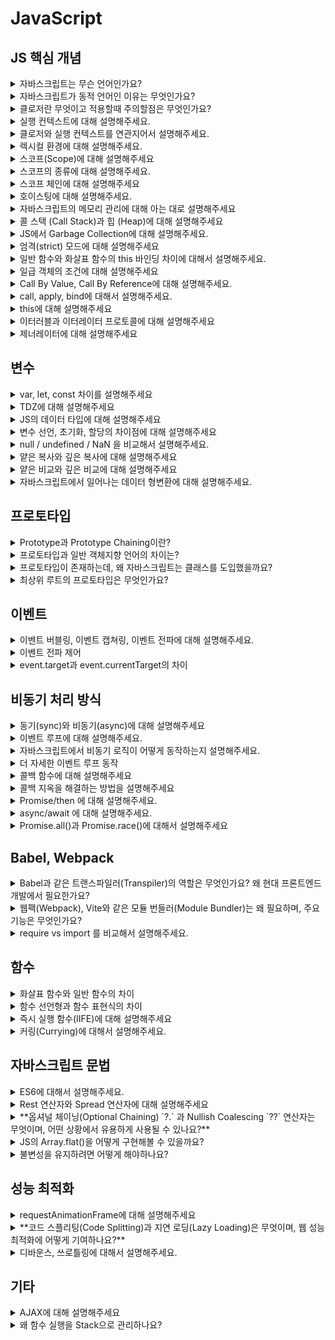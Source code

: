 # JavaScript

## JS 핵심 개념

<details>
<summary>자바스크립트는 무슨 언어인가요?</summary>

자바스크립트는 웹 페이지에서 복잡한 기능을 구현할 수 있는 스크립팅 또는 프로그래밍 언어입니다.

자바스크립트는 고수준의 언어이고, 인터프리터 기반의 언어입니다. 또한, 프로토타입을 기반으로 한 객체지향 언어입니다.
하지만, 자바스크립트는 명령형, 함수형, 객체지향 프로그래밍이 모두 가능한 멀티 패러다임 언어입니다.

</details>

<details>
<summary>자바스크립트가 동적 언어인 이유는 무엇인가요?</summary>

자바스크립트는 변수를 선언할 때 타입을 지정하지 않으며, 실행 중에 값이 변경되면 그에 따라 타입도 변하는 동적타입입니다.

또한, 자바스크립트는 컴파일 타임이 아닌 런타임에 타입을 결정합니다.

객체도 속성을 동적으로 추가 및 삭제할 수 있으므로 자바스크립트는 동적언어입니다.

</details>

<details>
<summary>클로저란 무엇이고 적용할때 주의할점은 무엇인가요?</summary>

**클로저(Closure)**는 내부 함수가 자신이 선언된 **렉시컬 환경**을 기억하여, 외부 함수가 종료된 이후에도 그 환경에 접근할 수 있는 함수를 말합니다.

예를 들어, 외부 함수의 지역 변수를 내부 함수가 계속 참조하고 있을 경우, 해당 변수는 실행 컨텍스트가 사라져도 메모리에 유지됩니다.

이 특성 덕분에 클로저는 정보 은닉, 상태 유지, 콜백 구성 등 다양한 상황에서 유용하게 쓰입니다.

다만, 클로저를 사용할 때는 메모리 누수에 주의해야 합니다. 외부 변수를 참조한 내부 함수가 오랫동안 유지되면, 해당 변수도 메모리에서 해제되지 않아 불필요한 메모리 사용이 계속될 수 있습니다. 특히 이벤트 리스너나 타이머 내부에서 클로저를 사용할 때는, 더 이상 필요하지 않다면 참조를 끊거나 null로 설정하는 등의 정리 작업이 필요합니다.

또한, 클로저는 변수를 값이 아닌 참조로 기억하기 때문에, 클로저를 공유하는 여러 함수가 동일한 변수를 참조하게 되면, 의도치 않은 값 변경이 발생할 수 있어 주의가 필요합니다.

</details>

<details>
<summary>실행 컨텍스트에 대해 설명해주세요.</summary>

실행 컨텍스트는 **자바스크립트 코드가 실행되는 환경 정보를 담고 있는 객체**입니다.

전역 코드가 실행될 때 전역 실행 컨텍스트가 생성되고, 함수가 호출될 때마다 각각의 실행 컨텍스트가 생성됩니다.

실행 컨텍스트는 스택 구조(Execution Context Stack)로 관리되며, 가장 위에 있는 컨텍스트가 현재 실행 중인 코드에 해당합니다.

</details>

<details>
<summary>클로저와 실행 컨텍스트를 연관지어서 설명해주세요.</summary>

자바스크립트에서 함수가 호출되면 새로운 함수 실행 컨텍스트가 생성되고, 해당 컨텍스트에는 변수 객체, 스코프 체인, this 값 등이 포함됩니다.

이때 함수 내부에서 선언된 하위 함수는, 상위 함수의 실행이 종료된 이후에도 자신이 선언될 당시의 렉시컬 환경을 스코프 체인을 통해 참조할 수 있습니다. 이처럼 실행 컨텍스트는 사라졌지만, 해당 컨텍스트의 렉시컬 환경이 내부 함수에 의해 계속 유지되며 참조되는 구조가 바로 클로저의 핵심입니다.

즉, 클로저는 실행 컨텍스트가 종료된 이후에도 그 안의 변수에 접근할 수 있도록 하는 메커니즘 이라고 이해할 수 있습니다.

</details>

<details>
<summary>렉시컬 환경에 대해 설명해주세요.</summary>

**렉시컬 환경**은 **실행 컨텍스트의 구성 요소** 중 하나로, 실행 중인 코드에서 선언된 변수나 함수 선언, 상위 스코프 정보 등을 담고 있는 객체입니다.

“Environment Record” : 실제 변수나 함수 식별자와 값들을 저장

“Outer Enviroment Reference” : 외부 렉시컬 환경에 대한 참조 ← 이걸 통해 스코프 체이닝

</details>

<details>
<summary>스코프(Scope)에 대해 설명해주세요</summary>

스코프는 변수나 함수가 유효한 범위, 즉 해당 변수나 함수에 접근할 수 있는 코드의 영역을 의미합니다.

</details>

<details>
<summary>스코프의 종류에 대해 설명해주세요.</summary>

1. 글로벌 스코프 : 변수나 함수가 어플리케이션 전체에서 접근이 가능한 경우
2. 함수 스코프 : 함수 내에서 선언된 변수는 그 함수 내에서만 유효함
3. 블록 스코프 : `let`이나 `const`로 선언된 변수는 블록 내에서만 유효합니다.

</details>

<details>
<summary>스코프 체인에 대해 설명해주세요</summary>

스코프 체인은 자바스크립트에서 변수를 찾을 때, 각 스코프의 관계에 따라 변수를 차례로 검색하는 체인 구조입니다. 이 체인은 내부 함수가 외부 함수의 변수에 접근할 수 있게 합니다.

즉, 가장 안쪽부터 변수를 찾을 때까지 바깥쪽으로 스코프를 넓혀나갑니다.

</details>

<details>
<summary>호이스팅에 대해 설명해주세요.</summary>

자바스크립트는 실행 전에 코드 전체를 파싱하고, 실행 컨텍스트를 생성합니다. 이 과정에서 변수나 함수 선언이 메모리에 등록되며, 이를 호이스팅(Hoisting)이라고 합니다.

-

호이스팅은 자바스크립트 엔진이 코드를 실행하기 전에, 변수 및 함수 선언을 해당 스코프의 가장 위쪽으로 끌어올리는 것처럼 동작하는 방식을 말합니다. 실제로 코드가 물리적으로 이동하는 것은 아니지만, 자바스크립트 엔진이 코드를 처리할 때 그렇게 해석한다고 이해하시면 됩니다.
여기서 중요한 점은 선언(Declaration)만 끌어올려진다는 것입니다. 값을 할당(Assignment)하는 부분은 원래 자리에 그대로 남아있습니다.

</details>

<details>
<summary>자바스크립트의 메모리 관리에 대해 아는 대로 설명해주세요</summary>

자바스크립트는 자동 메모리 관리를 사용합니다.
이를 설명하기 위해 메모리 구조를 먼저 설명하겠습니다.

자바스크립트의 메모리 구조는 스택과 힙. 두 가지로 나누어져 있습니다.
스택에는 원시타입을 저장하고, 힙에는 객체타입을 저장합니다.

모든 변수는 먼저 스택을 가리킵니다. 원시 값이 아닌 경우 스택에는 힙의 객체에 대한 참조가 포함됩니다.
힙의 메모리는 특정한 방식으로 정렬되지 않으므로, 스택에 대한 참조를 유지해야 합니다.

스택의 경우, 함수 내에서 선언된 변수들은 함수가 종료되면 자동으로 정리됩니다.
힙의 경우는, 가비지 컬렉터를 통해 더 이상 참조되지 않는 객체를 자동으로 제거합니다.

참고 : [[번역] 자바스크립트의 메모리 관리 설명](https://velog.io/@sejinkim/%EC%9E%90%EB%B0%94%EC%8A%A4%ED%81%AC%EB%A6%BD%ED%8A%B8%EC%9D%98-%EB%A9%94%EB%AA%A8%EB%A6%AC-%EA%B4%80%EB%A6%AC-%EC%84%A4%EB%AA%85)

</details>

<details>
<summary>콜 스택 (Call Stack)과 힙 (Heap)에 대해 설명해주세요</summary>

**콜 스택**은 함수 실행 컨텍스트가 쌓이는 스택구조입니다.
함수를 호출하면 스택에 추가되고, 실행이 끝나면 제거됩니다.
자바스크립트는 단일 스레드 환경이므로 콜 스택이 하나뿐입니다.

**힙**은 동적 메모리 할당을 담당하는 영역입니다.
콜 스택처럼 정해진 구조가 없으며, 객체와 같은 참조형 데이터가 저장됩니다.
**가비지 컬렉터**에 의해 객체를 정리해 메모리를 관리됩니다.

</details>

<details>
<summary>JS에서 Garbage Collection에 대해 설명해주세요.</summary>

자바스크립트는 개발자가 직접 메모리를 할당하고 해제하는 언어들과 달리, 사용하지 않는 메모리를 알아서 정리해주는 **자동 메모리 관리** 기능을 가지고 있습니다. 이 기능을 바로 가비지 컬렉션이라고 부릅니다.

핵심 아이디어는 **'더 이상 도달 가능하지 않은(unreachable)' 객체를 찾아 메모리에서 제거**하는 것입니다. 여기서 '도달 가능'하다는 것은, 코드 어딘가에서 참조를 통해 접근할 수 있다는 의미입니다.

이 가비지 컬렉션 덕분에 개발자는 메모리 관리에 대한 부담을 크게 덜 수 있습니다.

하지만 완전히 신경 쓰지 않아도 되는 것은 아닙니다. 예를 들어 더 이상 사용하지 않는 객체에 대한 참조를 코드 어딘가에 남겨두면 가비지 컬렉터가 그 객체를 사용 중이라고 판단해서 메모리 누수(memory leak)가 발생할 수도 있습니다.

</details>

<details>
<summary>엄격(strict) 모드에 대해 설명해주세요</summary>

JS의 오류를 보다 엄격하게 검사하는 모드로 암묵적 변수 선언이 금지되고, `this`바인딩이 제한되는 등 여러가지가 제한됩니다.

- 선언하지 않은 변수에 값을 할당하려고 하면 에러를 발생시킵니다. 원래 일반 모드에서는 그냥 전역 변수가 되어버려서 문제를 찾기 어려울 수 있었죠. 또, 삭제할 수 없는 프로퍼티를 삭제하려고 할 때도 에러를 냅니다.

일반 함수 내에서 this가 원래는 전역 객체(브라우저에서는 window)를 가리켰는데, 엄격 모드에서는 undefined를 가리키게 해서 의도치 않은 전역 오염을 막아줍니다.

</details>

<details>
<summary>일반 함수와 화살표 함수의 this 바인딩 차이에 대해서 설명해주세요.</summary>

**일반 함수**

- 객체의 메서드로서 함수를 호출한 경우, this는 해당 객체(obj)를 가리킵니다.
- 최상단에서 호출할 시에 this는 strict mode에서는 undefined이고, non-strict mode에서는 전역 객체를 가리킵니다.

**화살표 함수**

- 자체적인 this 바인딩을 갖지 않습니다. 자신을 감싼 가장 가까운 상위 스코프의 this 값을 그대로 사용합니다.

<aside>

생성자 함수의 경우에는, 미래에 생성할 인스턴스가 바인딩됩니다.

</aside>

</details>

<details>
<summary>일급 객체의 조건에 대해 설명해주세요</summary>

1. 무명의 리터럴로 생성할 수 있다.
2. 변수나 자료구조(객체, 배열 등)에 저장할 수 있다.
3. 함수의 매개변수에 전달할 수 있다.
4. 함수의 반환값으로 사용할 수 있다.

</details>

<details>
<summary>Call By Value, Call By Reference에 대해 설명해주세요.</summary>

네, Call by Value와 Call by Reference는 함수에 인자(argument)를 전달할 때, 그 값이 어떻게 전달되는지에 대한 방식의 차이를 말합니다.

Call by Value (값에 의한 호출)는 함수를 호출할 때 인자로 **값 자체의 복사본**을 넘겨주는 방식입니다.

- 주로 숫자, 문자열, 불리언 같은 **원시 타입(Primitive type)** 데이터가 이 방식으로 전달됩니다.
- 함수 내부에서 매개변수(parameter)의 값을 변경하더라도, 함수 외부의 원래 변수에는 아무런 영향을 주지 않습니다. 왜냐하면 함수는 값의 복사본을 받아서 사용하기 때문입니다.

Call by Reference (참조에 의한 호출)는 함수를 호출할 때 인자로 값이 저장된 메모리 주소(참조)를 넘겨주는 방식입니다.

- 자바스크립트에서는 객체, 배열 같은 **객체 타입(Object type)** 데이터가 이 방식으로 동작한다고 흔히 설명합니다. (정확히는 'Call by Sharing' 또는 '값(참조값)에 의한 호출'로 보는 것이 더 맞지만, 결과적으로 참조처럼 동작하는 경우가 많습니다.)
- 함수 내부에서 매개변수를 통해 객체의 속성을 변경하면, 함수 외부의 원래 객체에도 그 변경 사항이 반영됩니다. 왜냐하면 함수 내부의 매개변수와 함수 외부의 변수가 같은 메모리 주소에 있는 동일한 객체를 가리키고 있기 때문입니다.
- 중요한 점은, 자바스크립트에서 객체를 넘길 때 **함수 안에서 그 객체 자체를 다른 객체로 재할당**하면, 원본 객체는 바뀌지 않는다는 것입니다. 처음에는 매개변수와 같은 객체를 가리켰지만, 함수 안에서 새로운 객체를 할당받으면서 연결이 끊어졌기 때문입니다.

</details>

<details>
<summary>call, apply, bind에 대해서 설명해주세요.</summary>

call, apply, bind 모두 함수의 this 값을 명시적으로 설정하고 함수를 호출하는 메서드입니다.

- call: 함수에 전달할 인자들을 개별적으로 쉼표로 구분하여 전달하고, 즉시 실행합니다.
- apply: 함수에 전달할 인자들을 배열 또는 유사 배열 객체 형태로 전달하고, 즉시 실행합니다.
- bind: this가 영구히 바인딩된 새로운 함수를 반환합니다. 함수를 즉시 실행하지 않습니다.

<aside>

call과 apply의 차이는 인자 전달 방식밖에 없음.

</aside>

</details>

<details>
<summary>this에 대해 설명해주세요</summary>

`this`는 자신이 속한 객체를 가리키는 식별자를 참조할 수 있는 키워드입니다.

`this`의 값은 호출되는 방식에 따라 달라집니다.

- 전역에서는 `window`, `global`을 가리킵니다.
- 객체에서는 해당 객체를 가리킵니다.
- 클래스에서는 인스턴스를 가리킵니다.
- 화살표 함수(Arrow Function)에서는 상위 스코프의 `this`를 상속받습니다.

</details>

<details>
<summary>이터러블과 이터레이터 프로토콜에 대해 설명해주세요</summary>

> 이터러블 프로토콜
>
> `Symbol.iterator`를 프로퍼티 키로 사용한 메서드를 직접 구현하거나 프로토타입 체인을 통해 상속받은 `Symbol.iterator`메서드를 호출하면 이터레이터 프로토콜을 준수한 이터레이터를 반환합니다.

이터러블 프로토콜을 준수한 객체를 **이터러블**이라 합니다.

> 이터레이터 프로토콜
>
> 이터러블의 `Symbol.iterator` 메서드를 호출하면 이터레이터 프로토콜을 준수한 이터레이터를 반환합니다. 이터레이터는 `next` 메서드를 소유하며 `next` 메서드를 호출하면 이터러블을 순회하며 `value`와 `done` 프로퍼티를 갖는 **이터레이터 리절트 객체**를 반환합니다.

이터레이터 프로토콜을 준수한 객체를 **이터레이터**라 합니다.

</details>

<details>
<summary>제너레이터에 대해 설명해주세요</summary>

제너레이터는 반복 가능한(Iterable) 함수로, 실행을 중간에 멈췄다가 다시 시작할 수 있는 함수입니다.

`function*` 키워드를 사용해 정의하며, `yield` 키워드를 사용하여 값을 반환할 수 있습니다.

또한, `yield`키워드를 만나면 실행이 멈추고 `next()` 메서드를 호출하면 다시 실행이 이어집니다.

제너레이터 객체도 이터레이터이자 이터러블입니다.

이를 통해 메모리 효율성이 올라갈 수 있습니다.

참고 : [https://ko.javascript.info/generators](https://ko.javascript.info/generators)

</details>

## 변수

<details>
<summary>var, let, const 차이를 설명해주세요</summary>

`var`로 선언된 변수는 선언되기 전에 접근해도 undefined값을 반환합니다. 또한 함수 스코프를 갖기 때문에, 함수 내부에서 선언되었다면 함수 내부에서만 영향을 받고, 함수 외부에서 선언되었다면 전역 스코프에서 유효합니다. 또한, 중복선언과 재할당이 가능합니다.

`let`이나 `const`로 선언된 변수는 선언되기 전에 접근할 수 없고, 블록 스코프를 갖기때문에, 코드 블록 내에서 유효합니다. 두 경우 모두 중복선언이 불가능하지만, `let`의 경우는 재할당이 가능하고 `const`는 재할당이 불가능합니다.

<aside>

**var**

1. 선언 + 초기화 단계가 코드 실행 전에 동시에 이루어집니다. 즉, 스코프 최상단으로 끌어올려져 undefined로 초기화됩니다.
2. 따라서 코드 실행 중 선언문 이전에 변수에 접근해도 에러 없이 undefined가 나옵니다.
3. 할당 단계는 원래 코드 위치에서 실행됩니다.

**let, const**

1. 선언 단계만 코드 실행 전에 이루어집니다. 스코프 최상단으로 끌어올려져 변수 이름은 등록됩니다.
2. 원래 코드 위치에 도달했을 때 초기화와 할당이 이루어집니다. 선언 단계와 초기화 단계 사이에 **일시적 사각지대(TDZ)**가 존재합니다. 1. TDZ 구간에서 해당 변수에 접근하면 ReferenceError가 발생합니다. 초기화되기 전에는 변수를 참조할 수 없습니다.
</aside>

</details>

<details>
<summary>TDZ에 대해 설명해주세요</summary>

TDZ(Temporal Dead Zone)는 let 또는 const로 선언된 변수가 초기화되기 전에 접근할 수 없는 영역을 의미합니다.

let과 const는 호이스팅이 되지만 초기화되지는 않기때문에 TDZ에 들어갑니다.

</details>

<details>
<summary>JS의 데이터 타입에 대해 설명해주세요</summary>

자바스크립트의 데이터 타입은 원시타입과 객체타입으로 나뉩니다.
원시타입은 값이 변경되지 않는 불변데이터입니다.
number, boolean, string, undefined, null, bigInt, symbol이 있습니다.

객체타입은 메모리에 주소를 저장하여 변수에 값을 복사하면 주소만 복사됩니다. 원본이 변경되면 참조하고 있던 모든 변수에 영항을 줍니다.

</details>

<details>
<summary>변수 선언, 초기화, 할당의 차이점에 대해 설명해주세요</summary>

먼저 **선언**은 자바스크립트 엔진에게 '이제부터 이런 이름의 변수를 사용하겠다'라고 알려주는 과정입니다. 예를 들어 let myVar; 나 const myConst; 처럼 키워드(let, const, var)와 변수 이름을 적어서 변수의 존재를 알리는 거죠. 이때 **해당 변수를 위한 메모리 공간이 확보**됩니다.

다음으로 **초기화**는 이렇게 선언된 변수에 **처음으로 값을 넣어주는 것**을 말합니다. 선언 단계에서 확보된 메모리 공간에 실제 값을 연결하는 과정이죠. let myVar = 10; 처럼 선언과 동시에 값을 할당하면, 이게 선언이자 초기화가 되는 겁니다. var나 let의 경우, 선언만 하고 값을 할당하지 않으면 자바스크립트 엔진이 자동으로 undefined라는 값으로 초기화를 해줍니다. 하지만 const는 선언할 때 반드시 값을 할당해서 초기화해야 합니다.

마지막으로 **할당**은 이미 선언되고 (보통 초기화까지 된) 변수에 **새로운 값을 저장**하는 것을 의미합니다. 예를 들어, 아까 let myVar = 10; 으로 초기화했다면, 나중에 코드에서 myVar = 20; 이렇게 다른 값을 넣는 것이 바로 할당입니다. 이미 존재하는 변수에 값을 업데이트하는 과정입니다. 물론 const로 선언된 변수는 재할당이 불가능하죠.

</details>

<details>
<summary>null / undefined / NaN 을 비교해서 설명해주세요.</summary>

undefined는 변수가 선언은 되었지만 아직 어떤 값도 할당되지 않은 상태를 의미합니다.

null은 개발자가 **의도적으로 '값이 없음' 또는 '비어 있음'을 나타내기 위해** 사용하는 값입니다.

NaN은 "Not a Number"의 약자로, **숫자 연산을 했지만 그 결과가 유효한 숫자가 아닐 때** 나타나는 특별한 숫자 값입니다.

</details>

<details>
<summary>얕은 복사와 깊은 복사에 대해 설명해주세요</summary>

얕은 복사는 객체나 배열의 1단계 속성만 복사하고, 중첩된 값은 참조를 복사합니다.

깊은 복사는 객체나 배열의 모든 속성이나 원소를 재귀적으로 복사하고, 중첩된 객체까지 복사합니다.

</details>

<details>
<summary>얕은 비교와 깊은 비교에 대해 설명해주세요</summary>

얕은 비교는 두 객체나 배열의 참조만 비교합니다. 따라서 값이 같더라도 비교 결과가 false가 나올 수도 있습니다.

깊은 비교는 두 객체나 배열의 모든 속성이나 모든 원소를 재귀적으로 비교합니다. 즉, 객체가 중첩되어 있으면 그 내부의 속성까지 비교하여 두 객체나 배열이 동일한지 확인합니다.

</details>

<details>
<summary>자바스크립트에서 일어나는 데이터 형변환에 대해 설명해주세요.</summary>

자바스크립트에서는 2가지의 방법으로 데이터 형변환이 일어납니다.

- 암묵적 변환 : `+`, , `==` 등의 기호를 통해 자동으로 타입을 변환합니다.
- 묵시적 변환 : String, Number 등으로 직접 데이터 타입을 변환합니다.

</details>

## 프로토타입

<details>
<summary>Prototype과 Prototype Chaining이란?</summary>

자바스크립트의 모든 객체들은 메서드와 속성들을 상속받기 위한 템플릿으로써 프로토타입을 갖습니다.

정확히 말하자면 상속되는 속성과 메서드들은 각 객체가 아니라 객체의 생성자의 prototype이라는 속성에 정의되어있습니다.

프로토타입 체인은 객체에서 속성을 찾을 때 부모의 프로토타입을 따라 검색하는 구조입니다. 객체 인스턴스와 프로토타입간에 연결이 구성되며, 이 연결을 따라 프로토타입 체인을 타고 올라가며 속성과 메서드를 탐색하는 것이 프로토타입 체이닝입니다.

</details>

<details>
<summary>프로토타입과 일반 객체지향 언어의 차이는?</summary>

프로토타입 기반 언어와 객체지향 언어는 다양한 부분에서 차이가 있습니다.

- 객체 생성 방식 : 프로토타입기반 언어는 기존 객체를 복제하여 새 객체를 생성하지만, 일반 객체지향의 경우 클래스를 정의한 후 인스턴스를 생성합니다.
- 상속 방식 : 프로토타입기반 언어는 프로토타입 체인을 통해 상속받고 객체지향 언어는 클래스 상속구조입니다.
- `this` 바인딩 : 프로토타입기반 언어는 this가 호출하는 문맥에 따라 동적으로 결정되지만 객체지향 언어는 고정적으로 인스턴스 자신을 가리킵니다.

</details>

<details>
<summary>프로토타입이 존재하는데, 왜 자바스크립트는 클래스를 도입했을까요?</summary>

자바스크립트가 클래스를 도입한 여러 이유가 있습니다.

`prototype`을 직접 다루는 방식이 어렵고 복잡했기에 문법의 직관성을 올리고 상속을 간결화하기 위함입니다.

이를 통해 코드 가독성과 유지보수성이 향상되었습니다.

하지만 클래스를 도입했다 하더라도 내부 작동방식은 프로토타입을 사용합니다. 따라서, 사용자에게 편의성을 제공하기 위한 문법적 설탕입니다.

</details>

<details>
<summary>최상위 루트의 프로토타입은 무엇인가요?</summary>

자바스크립트 프로토타입 체인의 가장 꼭대기, 즉 **최상위 루트 프로토타입 객체는 Object.prototype**  입니다.

거의 모든 자바스크립트 객체는 (직접적이든 간접적이든) 이 Object.prototype 객체를 프로토타입 체인의 어딘가에서 상속받게 됩니다. 예를 들어 우리가 {} 리터럴로 만드는 일반 객체나, new Array()로 만드는 배열 객체, 심지어 함수 객체까지도 결국에는 이 Object.prototype  으로 연결됩니다.

Object.prototype  에는 toString(), hasOwnProperty(), valueOf()  와 같이 모든 객체가 기본적으로 사용할 수 있는 공통 메소드들이 정의되어 있습니다.

그리고 이 Object.prototype 객체의 프로토타입, 즉 Object.getPrototypeOf(Object.prototype)  을 확인해보면 **null**  이 나옵니다. 이 null 값이 바로 프로토타입 체인의 **종착점**을 의미합니다. 여기서 더 이상 올라갈 곳이 없다는 뜻이죠.

</details>

## 이벤트

<details>
<summary>이벤트 버블링, 이벤트 캡쳐링, 이벤트 전파에 대해 설명해주세요.</summary>

**이벤트 전파**는 웹 브라우저에서 HTML 요소에 이벤트가 발생했을 때, 그 이벤트가 DOM 트리를 따라 어떻게 전달되는지에 대한 방식입니다.

**이벤트 버블링**은 이벤트가 발생한 타겟에서 시작해 부모 요소들을 거쳐 최상위 루트까지 전파되는 현상입니다. 또한 관련된 개념으로 이벤트 캡쳐링과 이벤트 위임이 있습니다.

**이벤트 캡쳐링**은 이벤트 버블링과 반대로 최상위 루트에서 발생한 요소가 이벤트가 실제로 발생한 타겟 요소까지 아래로 이벤트를 전달해 내려가는 현상을 말합니다.

우리가 보통 이벤트 리스너를 사용할 때 별도의 옵션을 주지 않으면, 이벤트 리스너는 이 버블링 단계에서 동작합니다. 이 버블링 특성 때문에 **이벤트 위임**(event delegation)이라는 기법을 사용할 수 있습니다.

**이벤트 위임**은 이벤트 버블링 기법을 사용해 여러 li들에 각각 이벤트를 위임하는 것이 아닌 ul태그에 이벤트를 위임해 하위 요소들에서 이벤트를 발생할 수 있도록 하는 기법입니다.

</details>

<details>
<summary>이벤트 전파 제어</summary>

`stopPropagation` : 이벤트의 전파를 차단하여 버블링이나 캡처링을 막을 수 있습니다.

`preventDefault` : 이벤트의 기본 동작을 취소합니다. 버블링이나 캡처링은 막을 수 없습니다.

</details>

<details>
<summary>event.target과 event.currentTarget의 차이</summary>

`event.target`은 이벤트가 실제로 발생한 DOM 요소를 가리킵니다.

`event.currentTarget`은 이벤트 리스너가 실제로 등록된 DOM 요소를 가리킵니다.

</details>

## 비동기 처리 방식

<details>
<summary>동기(sync)와 비동기(async)에 대해 설명해주세요</summary>

**동기 방식**은 순차적으로 코드가 실행되는 방식입니다. 즉, 이전 작업이 끝나야 다음 작업이 실행됩니다.

**비동기 방식**은 특정 작업이 끝날 때까지 기다리지 않고, 다음 작업을 실행하는 방식입니다.

</details>

<details>
<summary>이벤트 루프에 대해 설명해주세요.</summary>

자바스크립트의 비동기 처리 매커니즘을 관리하는 핵심 구성 요소입니다. 자바스크립트는 싱글 스레드 기반으로 동작하지만, 비동기 작업을 처리하기 위해 이벤트 루프를 통해 효율적으로 관리합니다.

1. 콜 스택이 비어있는지 확인
2. 비어있으면 **태스크 큐**에 있는 작업을 **스택**으로 가져와 실행
   (마이크로 태스크 큐, 매크로 태스크 큐가 있는데 마이크로 태스크 큐는 Promise, async/await 등을 처리하고 매크로 태스크 큐는 setInterval, setTimeout 등을 처리합니다. 또한 마이크로 태스크 큐가 우선순위가 더 높습니다.)
3. 이를 무한히 반복

+)
자바스크립트 자체는 싱글 스레드로 동작하기 때문에 한 번에 하나의 작업만 처리할 수 있습니다. 그런데 비동기 작업이 가능한 이유는 자바스크립트 엔진을 둘러싼 런타임 환경(브라우저 또는 Node.js) 덕분입니다.

</details>

<details>
<summary>자바스크립트에서 비동기 로직이 어떻게 동작하는지 설명해주세요.</summary>

JS에서 비동기 동작이 가능한 이유는 자바스크립트의 이벤트 루프때문입니다.

이벤트 루프는 호출 스택 내부에 수행해야 할 작업이 있는지 확인하고, 수행해야 할 코드가 있다면 자바스크립트 엔진을 이용해 실행하게 합니다.

또한, 태스크 큐에 대기 중인 함수가 있는지 반복해서 확인합니다.

여기서 중요한 것은 비동기 작업을 누가 수행하느냐입니다. 이러한 작업은 메인스레드가 아니라 태스크 큐에 할당되는 별도의 스레드에서 수행됩니다. 이 별도의 스레드에서 태스크 큐에 작업을 할당해 처리하는 것은 브라우저나 Node.js의 역할입니다.

즉, 자바스크립트 코드 실행은 싱글 스레드에서 이루어지지만 이러한 외부 Web 등은 모두 자바스크립트 코드 외부에서 실행됩니다. 이를 통해 자바스크립트가 멀티 스레드를 사용하는 것 처럼보이고 비동기가 가능합니다.

</details>

<details>
<summary>더 자세한 이벤트 루프 동작</summary>

이벤트 루프는 콜스택을 먼저 확인한 후에 마이크로 태스크 큐를 확인합니다. 만약 마이크로 태스크 큐에도 데이터가 없다면 태스크 큐를 마지막으로 확인합니다.

또한, 렌더링은 **마이크로 태스크 큐**가 실행되면 일어나게 됩니다.

따라서 마이크로 태스크 큐를 거치고 렌더링을 거쳐 태스크 큐를 확인합니다.

</details>

<details>
<summary>콜백 함수에 대해 설명해주세요</summary>

콜백 함수는 다른 함수의 인자로 넘겨지는 함수를 의미합니다.

즉, 어떤 함수가 실행된 후에 호출되는 함수라고 할 수 있습니다.

</details>

<details>
<summary>콜백 지옥을 해결하는 방법을 설명해주세요</summary>

JavaScript 코드에서 여러 비동기 작업이 순차적으로 수행되어야 할 때, 각각의 작업이 완료된 후 다음 작업을 수행하기 위해 콜백 내부에 콜백을 추가해야 했습니다. 이로 인해 코드가 복잡해지고 디버깅이 어려워졌습니다.

이를 해결하기 위해 Promise나 async/await을 사용합니다.

참고 : [https://developer-haru.tistory.com/57](https://developer-haru.tistory.com/57)

</details>

<details>
<summary>Promise/then 에 대해 설명해주세요.</summary>

Promise는 자바스크립트에서 비동기 작업을 처리할 수 있게 해주는 객체입니다. fulfilled, pending, rejected 세가지의 상태를 가집니다.

비동기 작업이 성공적으로 처리되었을 때 promise 객체는 resolve를 반환하게 되고, then을 통해 콜백함수를 실행시키는 방식으로 작동됩니다.

콜백의 중첩 대신에, then/catch 체인을 통해서 가독성 높은 코드를 작성할 수 있습니다.

</details>

<details>
<summary>async/await 에 대해 설명해주세요.</summary>

async/await은 Promise를 기반으로 한 문법으로, 비동기 작업을 동기 코드처럼 작성할 수 있게 해주는 문법입니다.

.then 체인을 피할 수 있어 더 가독성이 좋습니다.

또한 try/catch 문을 통해 비동기 함수 내부에서 발생한 에러를 동기 코드처럼 처리할 수 있어서 에러 핸들링도 훨씬 명확해집니다.

</details>

<details>
<summary>Promise.all()과 Promise.race()에 대해서 설명해주세요</summary>

**Promise.all()**

- `Promise.all()`은 여러 개의 프로미스를 동시에 실행하고, 모든 프로미스가 성공적으로 완료될 때까지 기다린 후에 하나의 결과 배열을 반환합니다.
- 모든 프로미스가 성공하면, 배열의 순서는 각 프로미스가 시작된 순서대로 결과가 들어갑니다.
- 하나의 프로미스라도 실패하면, `Promise.all()`은 해당 실패 프로미스의 에러를 반환하며 즉시 중단됩니다.

**Promise.race()**

- `Promise.race()`는 여러 개의 프로미스 중 가장 먼저 완료된 하나의 프로미스만을 반환합니다.
- 즉, 가장 먼저 성공 또는 실패한 프로미스의 결과나 에러를 반환하며, 다른 프로미스들은 무시됩니다.

</details>

## Babel, Webpack

<details>
<summary>Babel과 같은 트랜스파일러(Transpiler)의 역할은 무엇인가요? 왜 현대 프론트엔드 개발에서 필요한가요?</summary>

바벨의 핵심 역할은 최신 버전의 자바스크립트(ES6, ESNext 등) 문법으로 작성된 코드를 구형 브라우저에서도 문제없이 동작할 수 있도록 이전 버전의 자바스크립트(주로 ES5) 문법으로 변환해주는 것입니다.

바벨은 최신 자바스크립트 기술을 사용하려는 개발자의 요구와 다양한 브라우저 환경을 지원해야 하는 현실 사이의 **간극을 메워주는 필수적인 도구**라고 할 수 있습니다. 덕분에 더 나은 코드로 더 많은 사용자에게 안정적인 서비스를 제공할 수 있게 됩니다.

</details>

<details>
<summary>웹팩(Webpack), Vite와 같은 모듈 번들러(Module Bundler)는 왜 필요하며, 주요 기능은 무엇인가요?</summary>

모듈 번들러는 여러 개로 나뉘어진 코드 파일(자바스크립트 모듈뿐만 아니라 CSS, 이미지 등 다른 리소스 포함)과 그 의존성을 분석해서, 브라우저가 효율적으로 로드하고 실행할 수 있도록 하나 또는 몇 개의 최적화된 번들로 묶어주는 역할을 합니다.

Babel을 통한 트랜스파일링, 코드 압축과 트리 쉐이킹을 통한 최적화, HMR을 통한 개발 생산성 향상과 같은 기능을 통해 현대 프론트엔드 개발의 필수적인 도구로 자리잡고 있습니다.

</details>

<details>
<summary>require vs import 를 비교해서 설명해주세요.</summary>

require는 동적 모듈로 실행되는 순간에 바로 불러오게 되며

import는 정적 모듈로 빌드 타임에 분석되며 트리셰이킹이 가능해 최적화에 유리합니다.

</details>

## 함수

<details>
<summary>화살표 함수와 일반 함수의 차이</summary>

화살표 함수는 일반 함수와 몇가지 다른 점이 있습니다.

가장 핵심적인 차이는 `this`의 처리 방식입니다. **일반 함수**는 호출 시점에서 `this`의 값이 결정되는 반면, **화살표 함수**는 자신을 감싸는 외부 스코프(상위 스코프)의 `this` 값을 그대로 물려받고 고정시키기 때문에 한번 정해지고 나면 바뀌지 않습니다.

두 번째로 화살표 함수가 비교적 간결한 문법을 제공합니다.

세 번째로 화살표 함수는 인스턴스를 생성할 수 없습니다. `prototype` 프로퍼티도 없고 프로토타입도 생성하지 않습니다. 이를 통해 함수 자체의 `this`, `arguments`, `super`, `new.target` 바인딩을 갖지 않습니다. 따라서, 함수 내부에서 위의 내용을 참조하면 상위 스코프의 내용을 참조합니다. 즉, 바인딩을 상위 스코프에 고정시킵니다.

</details>

<details>
<summary>함수 선언형과 함수 표현식의 차이</summary>

함수 선언문과 함수 표현식은 호이스팅에서 차이가 납니다.

함수 선언문의 경우 호이스팅이 발생하여 실제 코드 라인 이전에 호출하여도 정상적인 값을 반환하는 반면, 함수 표현식의 경우는 실제 코드 라인 이전에 호출하면 에러를 반환합니다.

</details>

<details>
<summary>즉시 실행 함수(IIFE)에 대해 설명해주세요</summary>

즉시 실행 함수는 말 그대로 함수를 정의하고 그 순간 즉시 실행되는 함수입니다. 단 한 번만 호출되고, 다시 호출할 수 없습니다.

즉시 실행 함수 내부에서 선언된 변수는 외부 스코프에 영향을 받지 않아 데이터를 보호하고 은닉이 가능합니다.
또한, 한 번 실행되면 메모리가 남지 않아 일시적인 데이터 처리에 적합합니다.

</details>

<details>
<summary>커링(Currying)에 대해서 설명해주세요.</summary>

커링은 여러 개의 인자를 받는 함수를, 하나의 인자만 받는 여러 개의 함수로 순차적으로 쪼개는 함수 변환 기법입니다.

함수를 호출할 때 모든 인자를 한 번에 다 넘겨야 하는 대신, 인자를 하나씩 혹은 부분적으로 넘길 수 있게 만드는 거죠.

예를 들어, 두 숫자를 더하는 add(a, b) 라는 함수가 있다면, 이걸 커링하면 curriedAdd(a) 처럼 첫 번째 인자만 받는 함수를 먼저 호출하고, 이 함수가 반환하는 또 다른 함수에 두 번째 인자 b를 넘겨서 curriedAdd(a)(b) 와 같은 형태로 최종 결과를 얻는 방식으로 만들 수 있습니다.

커링을 사용하면 함수의 **재사용성**을 높일 수 있다는 장점이 있습니다.

</details>

## 자바스크립트 문법

<details>
<summary>ES6에 대해서 설명해주세요.</summary>

ES6는 ECMAScript 2015의 다른 이름으로, 자바스크립트 언어의 아주 큰 변화이자 중요한 업데이트 버전이라고 생각합니다.

let과 const의 도입부터, 화살표 함수 및 모듈 시스템 등이 추가되어 자바스크립트를 강력하고, 유지보수하기 쉬운 언어로 만들어 주었습니다.

</details>

<details>
<summary>Rest 연산자와 Spread 연산자에 대해 설명해주세요</summary>

Rest 연산자는 여러 개의 인수를 하나로 받을 때 사용됩니다. 즉, 여러개의 값을 **하나의 배열**로 모아줍니다.

Spread 연산자는 배열이나 객체의 요소를 펼칠 때 사용됩니다.

</details>

<details>
<summary>**옵셔널 체이닝(Optional Chaining) `?.` 과 Nullish Coalescing `??` 연산자는 무엇이며, 어떤 상황에서 유용하게 사용될 수 있나요?**</summary>

**옵셔널 체이닝 (Optional Chaining, ?.)**

객체의 속성이나 메소드, 또는 배열의 요소에 접근할 때, 접근하려는 대상의 앞부분(. 이나 [ 바로 앞)이 null 이나 undefined 인지 먼저 확인합니다. 만약 그렇다면, 에러를 발생시키는 대신 **즉시 평가를 멈추고 undefined를 반환**합니다.

깊숙하게 중첩된 객체 구조에서 특정 속성에 접근해야 할 때 아주 유용합니다. 예를 들어 user.profile.address.street 처럼 깊숙이 들어가야 하는데, 중간의 user, profile, address 중 어느 하나라도 null이나 undefined일 가능성이 있다면 예전에는 if문이나 && 연산자로 길게 체크해야 했습니다. 옵셔널 체이닝을 쓰면 user?.profile?.address?.street 이렇게 한 줄로 안전하게 처리할 수 있습니다

**Nullish 병합 연산자 (Nullish Coalescing Operator, ??)**

왼쪽 피연산자가 **null 또는 undefined** 일 때만 오른쪽 피연산자를 반환하고, 그 외의 모든 경우에는 왼쪽 피연산자 값을 그대로 반환합니다.

변수에 기본값을 설정해줄 때 아주 유용합니다. 기존에는 논리 OR 연산자(||)를 많이 사용했는데, ||는 왼쪽 값이 'falsy'한 값(예: 0, ''(빈 문자열), false, NaN)이면 무조건 오른쪽 값을 반환하는 문제가 있어서 이를 해결할 수 있습니다.

</details>

<details>
<summary>JS의 Array.flat()을 어떻게 구현해볼 수 있을까요?</summary>

flat()은 중첩된 배열을 지정된 깊이(depth)까지 평탄화하여 새로운 배열을 반환하는 역할을 하죠.
가장 직관적인 방법은 재귀를 이용하는 것입니다.

1. 새로운 빈 배열 result를 만듭니다. (원본 배열 불변성 유지)
2. 입력 배열 arr의 각 요소 element를 순회합니다.
3. element가 배열이고 depth가 0보다 크면, element에 대해 customFlat을 재귀적으로 호출하고(depth는 1 감소), 그 결과를 result에 펼쳐서 추가합니다.
4. element가 배열이 아니거나 depth가 0이면, element를 그대로 result에 추가합니다.
5. 모든 요소 순회가 끝나면 result 배열을 반환합니다.

</details>

<details>
<summary>불변성을 유지하려면 어떻게 해야하나요?</summary>

불변성은 데이터(주로 객체나 배열)가 생성된 후에 그 상태를 변경하지 않는 것을 의미합니다. 만약 변경이 필요하다면, 원본을 수정하는 대신 변경 사항이 적용된 새로운 객체나 배열을 만드는 방식으로 접근합니다.

불변성을 유지하기 위한 몇가지 방법이 있습니다.

첫 번째로, 자바스크립트에서 원시 타입의 경우 그 자체로 불변성을 갖고 있으므로 원시타입으로 값을 할당합니다.

두 번째로, 가변적인 데이터인 배열과 객체는 새로운 배열, 객체를 생성하는 방식으로 접근합니다. 혹은, `Object.freeze()`를 활용하여 객체를 불변하게 만들 수 있습니다.

</details>

## 성능 최적화

<details>
<summary>requestAnimationFrame에 대해 설명해주세요</summary>

자바스크립트에서 애니메이션을 처리할 때 사용되며, 부드러운 애니메이션을 구현할 때 사용합니다.

브라우저의 디스플레이 리프레시 주기(1초에 60번, 60Hz)에 맞게 동기화되어 호출됩니다. 이는 매 프레임마다 한 번씩 실행하게 되어 매끄럽고 부드러운 애니메이션을 제공합니다.

또한, 브라우저는 화면이 리프레시될 때만 애니메이션을 실행합니다. 그래서 사용자가 다른 탭으로 전환하거나, 페이지가 백그라운드에 있을 경우 불필요한 애니메이션이 실행되지 않으며, 이로 인해 불필요한 CPU 리소스를 절약할 수 있습니다.

</details>

<details>
<summary>**코드 스플리팅(Code Splitting)과 지연 로딩(Lazy Loading)은 무엇이며, 웹 성능 최적화에 어떻게 기여하나요?**</summary>

**코드 스플리팅 (Code Splitting)**

- **무엇인가요?** 말 그대로 **코드(주로 자바스크립트 번들)를 여러 개의 작은 조각(chunk)으로 나누는 것**을 의미합니다. 웹팩(Webpack), Vite, Rollup 같은 모듈 번들러가 제공하는 주요 기능 중 하나입니다.
- **왜 필요한가요?** 현대 웹 애플리케이션은 기능이 많아지면서 자바스크립트 번들 파일의 크기가 매우 커지는 경향이 있습니다. 이 큰 파일을 한 번에 다 로드하려고 하면 초기 로딩 시간이 길어져서 사용자 경험이 나빠집니다. 코드 스플리팅은 이 큰 번들을 여러 개의 작은 파일로 분리해서, **처음에는 꼭 필요한 최소한의 코드만 로드**하고 나머지는 필요할 때 로드하도록 만드는 기반을 제공합니다.

**지연 로딩 (Lazy Loading)**

- **무엇인가요?** 리소스를 당장 필요하지 않으면 로드하지 않고, **실제로 필요한 시점에 로드하는 기법**입니다. 여기서 리소스는 코드 스플리팅으로 나눠진 자바스크립트 청크 파일일 수도 있고, 이미지나 컴포넌트 등 다른 자원일 수도 있습니다.
- **왜 필요한가요?** 웹 페이지를 처음 열 때 사용자가 즉시 보거나 사용하지 않을 모든 것을 미리 로드하는 것은 비효율적입니다. 예를 들어, 페이지 하단에 있는 이미지나, 특정 버튼을 클릭해야만 보이는 모달 창의 코드는 사용자가 해당 영역에 도달하거나 버튼을 누르기 전까지는 필요 없을 수 있습니다. 지연 로딩을 통해 이런 **비핵심적인(non-critical) 리소스의 로딩을 뒤로 미루면** 초기 로딩 속도를 크게 개선할 수 있습니다.

</details>

<details>
<summary>디바운스, 쓰로틀링에 대해서 설명해주세요.</summary>

두 개 모두, 함수 실행 횟수를 조절하여 성능을 최적화하는 방법입니다.

- 디바운스
  - **핵심: 짧은 시간 내 연속되는 이벤트를 마지막에 하나로 처리하는 것.**
  - 이벤트가 연속하여 발생하는 경우, 마지막 이벤트가 발생 후 일정 시간동안 추가 이벤트가 없을 시 ‘한 번만’ 함수를 실행시키는 방식입니다. 연달아서 이벤트가 들어오는 경우 타이머를 리셋합니다.
  - ex1) 검색창 자동 완성 시, 'ㄹ', '리', '리ㅇ', '리애', '리액', '리액ㅌ’ 이렇게 칠 때마다 API 요청이 발생하는 상황 방지
  - ex2) 창 크기 조절을 위해 드래그를 하는 경우에, 유저가 드래그를 멈추고 최종 크기로 한 번만 계산할 시
- 쓰로틀링
  - **핵심: 일정 시간 간격으로 실행 횟수를 제한.**
  - 이벤트가 연속하여 발생하는 경우, 정해진 시간 간격동안 ‘최대 한 번’만 함수를 실행시킵니다. 만약 쓰로틀링 주기를 1초로 설정할 경우, 1초에 이벤트가 100번 발생해도, 핸들러는 단 한 번만 실행됩니다.
  - ex1) 스크롤 위치를 계산하여 애니메이션 효과를 주는 경우, 자주 실행 될시 버벅이기 때문에 100ms에 한 번으로 제한.
  - ex2) 사용자가 API 호출을 하는 버튼을 연타하더라도 서버 부하를 안주도록 요청 간격을 제한

</details>

## 기타

<details>
<summary>AJAX에 대해 설명해주세요</summary>

AJAX는 JavaScript를 사용하여 비동기적으로 데이터를 요청하고 서버에서 받은 응답을 처리하는 방식입니다. 여기서 중요한 점은 페이지 전체를 새로고침 하지 않고, 필요한 데이터만을 업데이트한다는 것입니다.

`fetch API`를 통해 사용할 수 있습니다.

</details>

<details>
<summary>왜 함수 실행을 Stack으로 관리하나요?</summary>

가장 큰 이유는 함수의 **호출 방식**이 스택의 동작 방식인 '후입선출(LIFO, Last-In First-Out)'과 아주 잘 맞기 때문입니다.

생각해보시면, 함수가 다른 함수를 호출하면, 원래 함수는 잠시 멈추고 새로 호출된 함수가 실행되잖아요? 그리고 새로 호출된 함수가 끝나야 원래 함수로 돌아와서 남은 작업을 이어가죠. 만약 그 새로 호출된 함수가 또 다른 함수를 호출한다면, 그 호출 과정이 계속 중첩됩니다.

콜 스택은 바로 이런 순서를 관리하기에 딱 좋은 자료구조입니다.

</details>
